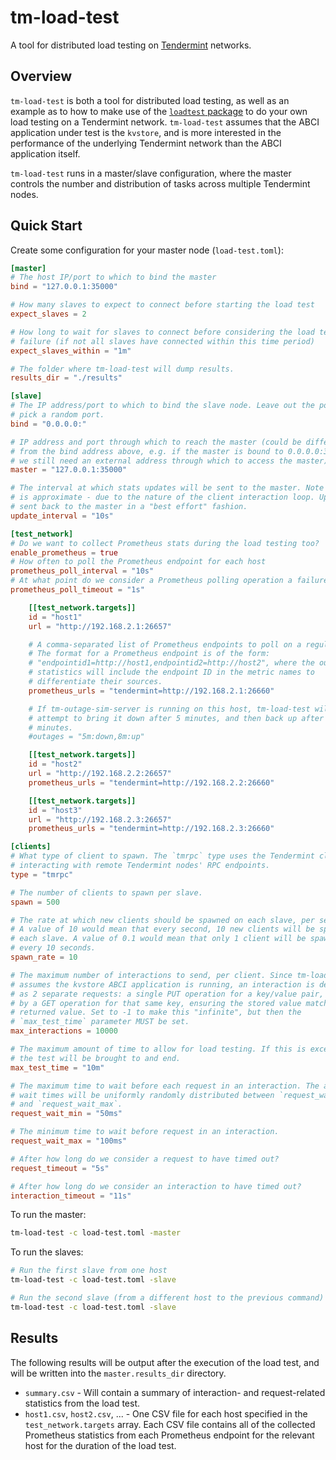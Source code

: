 # tm-load-test

A tool for distributed load testing on [Tendermint](https://tendermint.com)
networks.

## Overview
`tm-load-test` is both a tool for distributed load testing, as well as an
example as to how to make use of the [`loadtest`
package](../../pkg/loadtest/README.md) to do your own load testing on a
Tendermint network. `tm-load-test` assumes that the ABCI application under test
is the `kvstore`, and is more interested in the performance of the underlying
Tendermint network than the ABCI application itself.

`tm-load-test` runs in a master/slave configuration, where the master controls
the number and distribution of tasks across multiple Tendermint nodes.

## Quick Start
Create some configuration for your master node (`load-test.toml`):

```toml
[master]
# The host IP/port to which to bind the master
bind = "127.0.0.1:35000"

# How many slaves to expect to connect before starting the load test
expect_slaves = 2

# How long to wait for slaves to connect before considering the load test a
# failure (if not all slaves have connected within this time period)
expect_slaves_within = "1m"

# The folder where tm-load-test will dump results.
results_dir = "./results"

[slave]
# The IP address/port to which to bind the slave node. Leave out the port to
# pick a random port.
bind = "0.0.0.0:"

# IP address and port through which to reach the master (could be different
# from the bind address above, e.g. if the master is bound to 0.0.0.0:35000,
# we still need an external address through which to access the master).
master = "127.0.0.1:35000"

# The interval at which stats updates will be sent to the master. Note that this
# is approximate - due to the nature of the client interaction loop. Updates are
# sent back to the master in a "best effort" fashion.
update_interval = "10s"

[test_network]
# Do we want to collect Prometheus stats during the load testing too?
enable_prometheus = true
# How often to poll the Prometheus endpoint for each host
prometheus_poll_interval = "10s"
# At what point do we consider a Prometheus polling operation a failure?
prometheus_poll_timeout = "1s"

    [[test_network.targets]]
    id = "host1"
    url = "http://192.168.2.1:26657"

    # A comma-separated list of Prometheus endpoints to poll on a regular basis.
    # The format for a Prometheus endpoint is of the form:
    # "endpointid1=http://host1,endpointid2=http://host2", where the output
    # statistics will include the endpoint ID in the metric names to
    # differentiate their sources.
    prometheus_urls = "tendermint=http://192.168.2.1:26660"

    # If tm-outage-sim-server is running on this host, tm-load-test will
    # attempt to bring it down after 5 minutes, and then back up after 8
    # minutes.
    #outages = "5m:down,8m:up"

    [[test_network.targets]]
    id = "host2"
    url = "http://192.168.2.2:26657"
    prometheus_urls = "tendermint=http://192.168.2.2:26660"

    [[test_network.targets]]
    id = "host3"
    url = "http://192.168.2.3:26657"
    prometheus_urls = "tendermint=http://192.168.2.3:26660"

[clients]
# What type of client to spawn. The `tmrpc` type uses the Tendermint client for
# interacting with remote Tendermint nodes' RPC endpoints.
type = "tmrpc"

# The number of clients to spawn per slave.
spawn = 500

# The rate at which new clients should be spawned on each slave, per second.
# A value of 10 would mean that every second, 10 new clients will be spawned on
# each slave. A value of 0.1 would mean that only 1 client will be spawned
# every 10 seconds.
spawn_rate = 10

# The maximum number of interactions to send, per client. Since tm-load-test
# assumes the kvstore ABCI application is running, an interaction is defined
# as 2 separate requests: a single PUT operation for a key/value pair, followed
# by a GET operation for that same key, ensuring the stored value matches the
# returned value. Set to -1 to make this "infinite", but then the
# `max_test_time` parameter MUST be set.
max_interactions = 10000

# The maximum amount of time to allow for load testing. If this is exceeded,
# the test will be brought to and end.
max_test_time = "10m"

# The maximum time to wait before each request in an interaction. The actual
# wait times will be uniformly randomly distributed between `request_wait_min`
# and `request_wait_max`.
request_wait_min = "50ms"

# The minimum time to wait before request in an interaction.
request_wait_max = "100ms"

# After how long do we consider a request to have timed out?
request_timeout = "5s"

# After how long do we consider an interaction to have timed out?
interaction_timeout = "11s"
```

To run the master:

```bash
tm-load-test -c load-test.toml -master
```

To run the slaves:

```bash
# Run the first slave from one host
tm-load-test -c load-test.toml -slave

# Run the second slave (from a different host to the previous command)
tm-load-test -c load-test.toml -slave
```

## Results
The following results will be output after the execution of the load test, and
will be written into the `master.results_dir` directory.

* `summary.csv` - Will contain a summary of interaction- and request-related
  statistics from the load test.
* `host1.csv`, `host2.csv`, ... - One CSV file for each host specified in the
  `test_network.targets` array. Each CSV file contains all of the collected
  Prometheus statistics from each Prometheus endpoint for the relevant host for
  the duration of the load test.

